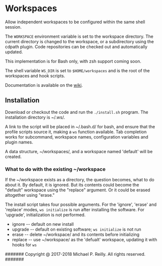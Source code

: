 # Workspaces #

Allow independent workspaces to be configured within the same
shell session.

The `WORKSPACE` environment variable is set to the workspace
directory.  The current directory is changed to the workspace,
or a subdirectory using the cdpath plugin.  Code repositories can be
checked out and automatically updated.

This implementation is for Bash only, with zsh support coming soon.

The shell variable `WS_DIR` is set to `$HOME/workspaces` and
is the root of the workspaces and hook scripts.

Documentation is available on the
[wiki](https://bitbucket.org/Arcege/workspaces/wiki/Home).

## Installation ##

Download or checkout the code and run the `./install.sh` program.  The
installation directory is ~/.ws/.

A link to the script will be placed in ~/.bash.d/ for bash, and ensure
that the profile scripts source it, making a `ws` function available.
Tab completion works for subcommand, workspace names, configuration
variables and plugin names.

A data structure, ~/workspaces/, and a workspace named 'default' will
be created.

### What to do with the existing ~/workspace ###

If the ~/workspace exists as a directory, the question becomes, what to
do about it.  By default, it is ignored.  But its contents could become
the "default" workspace using the "replace" argument.  Or it could be
erased altogether using "erase."

The install script takes four possible arguments.  For the 'ignore',
'erase' and 'replace' modes, `ws initialize` is run after installing
the software.  For 'upgrade', initialization is not performed.

* ignore  -- default on new install
* upgrade -- default on existing software; `ws initialize` is not run
* erase  -- delete ~/workspace/ and its contents before initializing
* replace -- use ~/workspace/ as the 'defualt' workspace, updating it
  with hooks for `ws`

####### Copyright @ 2017-2018 Michael P. Reilly. All rights reserved. #######
